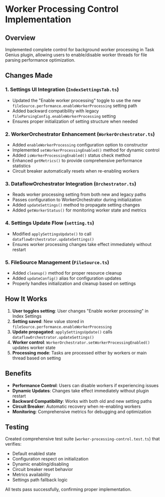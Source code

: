 # Worker Processing Control Implementation

## Overview
Implemented complete control for background worker processing in Task Genius plugin, allowing users to enable/disable worker threads for file parsing performance optimization.

## Changes Made

### 1. Settings UI Integration (`IndexSettingsTab.ts`)
- Updated the "Enable worker processing" toggle to use the new `fileSource.performance.enableWorkerProcessing` setting path
- Added backward compatibility with legacy `fileParsingConfig.enableWorkerProcessing` setting
- Ensures proper initialization of setting structure when needed

### 2. WorkerOrchestrator Enhancement (`WorkerOrchestrator.ts`)
- Added `enableWorkerProcessing` configuration option to constructor
- Implemented `setWorkerProcessingEnabled()` method for dynamic control
- Added `isWorkerProcessingEnabled()` status check method
- Enhanced `getMetrics()` to provide comprehensive performance statistics
- Circuit breaker automatically resets when re-enabling workers

### 3. DataflowOrchestrator Integration (`Orchestrator.ts`)
- Reads worker processing setting from both new and legacy paths
- Passes configuration to WorkerOrchestrator during initialization
- Added `updateSettings()` method to propagate setting changes
- Added `getWorkerStatus()` for monitoring worker state and metrics

### 4. Settings Update Flow (`setting.ts`)
- Modified `applySettingsUpdate()` to call `dataflowOrchestrator.updateSettings()`
- Ensures worker processing changes take effect immediately without restart

### 5. FileSource Management (`FileSource.ts`)
- Added `cleanup()` method for proper resource cleanup
- Added `updateConfig()` alias for configuration updates
- Properly handles initialization and cleanup based on settings

## How It Works

1. **User toggles setting**: User changes "Enable worker processing" in Index Settings
2. **Setting saved**: New value stored in `fileSource.performance.enableWorkerProcessing`
3. **Update propagated**: `applySettingsUpdate()` calls `dataflowOrchestrator.updateSettings()`
4. **Worker control**: `WorkerOrchestrator.setWorkerProcessingEnabled()` updates worker state
5. **Processing mode**: Tasks are processed either by workers or main thread based on setting

## Benefits

- **Performance Control**: Users can disable workers if experiencing issues
- **Dynamic Updates**: Changes take effect immediately without plugin restart
- **Backward Compatibility**: Works with both old and new setting paths
- **Circuit Breaker**: Automatic recovery when re-enabling workers
- **Monitoring**: Comprehensive metrics for debugging and optimization

## Testing

Created comprehensive test suite (`worker-processing-control.test.ts`) that verifies:
- Default enabled state
- Configuration respect on initialization
- Dynamic enabling/disabling
- Circuit breaker reset behavior
- Metrics availability
- Settings path fallback logic

All tests pass successfully, confirming proper implementation.